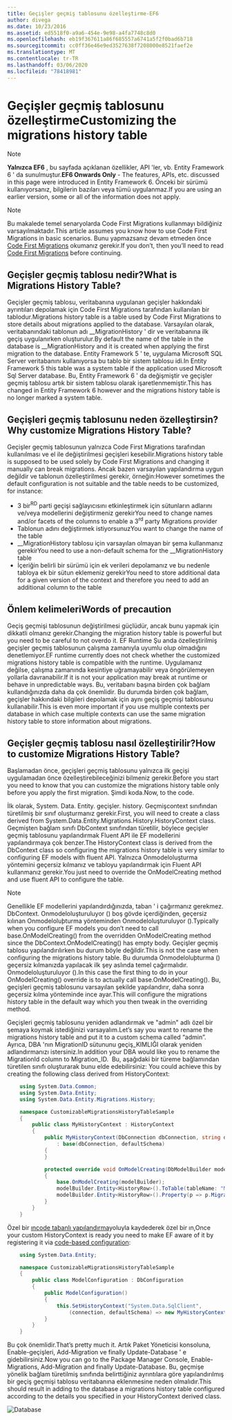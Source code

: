 ```yaml
---
title: Geçişler geçmiş tablosunu özelleştirme-EF6
author: divega
ms.date: 10/23/2016
ms.assetid: ed5518f0-a9a6-454e-9e98-a4fa7748c8d0
ms.openlocfilehash: eb19f367611a86f685557a6741a5f2f0bad6b718
ms.sourcegitcommit: cc0ff36e46e9ed3527638f7208000e8521faef2e
ms.translationtype: MT
ms.contentlocale: tr-TR
ms.lasthandoff: 03/06/2020
ms.locfileid: "78418981"
---
```

# <a name="customizing-the-migrations-history-table"></a><span data-ttu-id="442e1-102">Geçişler geçmiş tablosunu özelleştirme</span><span class="sxs-lookup"><span data-stu-id="442e1-102">Customizing the migrations history table</span></span>
> [!NOTE]
> <span data-ttu-id="442e1-103">**Yalnızca EF6** , bu sayfada açıklanan özellikler, API 'ler, vb. Entity Framework 6 ' da sunulmuştur.</span><span class="sxs-lookup"><span data-stu-id="442e1-103">**EF6 Onwards Only** - The features, APIs, etc. discussed in this page were introduced in Entity Framework 6.</span></span> <span data-ttu-id="442e1-104">Önceki bir sürümü kullanıyorsanız, bilgilerin bazıları veya tümü uygulanmaz.</span><span class="sxs-lookup"><span data-stu-id="442e1-104">If you are using an earlier version, some or all of the information does not apply.</span></span>

> [!NOTE]
> <span data-ttu-id="442e1-105">Bu makalede temel senaryolarda Code First Migrations kullanmayı bildiğiniz varsayılmaktadır.</span><span class="sxs-lookup"><span data-stu-id="442e1-105">This article assumes you know how to use Code First Migrations in basic scenarios.</span></span> <span data-ttu-id="442e1-106">Bunu yapmazsanız devam etmeden önce [Code First Migrations](~/ef6/modeling/code-first/migrations/index.md) okumanız gerekir.</span><span class="sxs-lookup"><span data-stu-id="442e1-106">If you don’t, then you’ll need to read [Code First Migrations](~/ef6/modeling/code-first/migrations/index.md) before continuing.</span></span>

## <a name="what-is-migrations-history-table"></a><span data-ttu-id="442e1-107">Geçişler geçmiş tablosu nedir?</span><span class="sxs-lookup"><span data-stu-id="442e1-107">What is Migrations History Table?</span></span>

<span data-ttu-id="442e1-108">Geçişler geçmiş tablosu, veritabanına uygulanan geçişler hakkındaki ayrıntıları depolamak için Code First Migrations tarafından kullanılan bir tablodur.</span><span class="sxs-lookup"><span data-stu-id="442e1-108">Migrations history table is a table used by Code First Migrations to store details about migrations applied to the database.</span></span> <span data-ttu-id="442e1-109">Varsayılan olarak, veritabanındaki tablonun adı \_\_MigrationHistory ' dir ve veritabanına ilk geçiş uygulanırken oluşturulur.</span><span class="sxs-lookup"><span data-stu-id="442e1-109">By default the name of the table in the database is \_\_MigrationHistory and it is created when applying the first migration to the database.</span></span> <span data-ttu-id="442e1-110">Entity Framework 5 ' te, uygulama Microsoft SQL Server veritabanını kullanıyorsa bu tablo bir sistem tablosu idi.</span><span class="sxs-lookup"><span data-stu-id="442e1-110">In Entity Framework 5 this table was a system table if the application used Microsoft Sql Server database.</span></span> <span data-ttu-id="442e1-111">Bu, Entity Framework 6 ' da değişmiştir ve geçişler geçmiş tablosu artık bir sistem tablosu olarak işaretlenmemiştir.</span><span class="sxs-lookup"><span data-stu-id="442e1-111">This has changed in Entity Framework 6 however and the migrations history table is no longer marked a system table.</span></span>

## <a name="why-customize-migrations-history-table"></a><span data-ttu-id="442e1-112">Geçişleri geçmiş tablosunu neden özelleştirsin?</span><span class="sxs-lookup"><span data-stu-id="442e1-112">Why customize Migrations History Table?</span></span>

<span data-ttu-id="442e1-113">Geçişler geçmiş tablosunun yalnızca Code First Migrations tarafından kullanılması ve el ile değiştirilmesi geçişleri kesebilir.</span><span class="sxs-lookup"><span data-stu-id="442e1-113">Migrations history table is supposed to be used solely by Code First Migrations and changing it manually can break migrations.</span></span> <span data-ttu-id="442e1-114">Ancak bazen varsayılan yapılandırma uygun değildir ve tablonun özelleştirilmesi gerekir, örneğin:</span><span class="sxs-lookup"><span data-stu-id="442e1-114">However sometimes the default configuration is not suitable and the table needs to be customized, for instance:</span></span>

-   <span data-ttu-id="442e1-115">3 bir<sup>RD</sup> parti geçişi sağlayıcısını etkinleştirmek için sütunların adlarını ve/veya modellerini değiştirmeniz gerekir</span><span class="sxs-lookup"><span data-stu-id="442e1-115">You need to change names and/or facets of the columns to enable a 3<sup>rd</sup> party Migrations provider</span></span>
-   <span data-ttu-id="442e1-116">Tablonun adını değiştirmek istiyorsunuz</span><span class="sxs-lookup"><span data-stu-id="442e1-116">You want to change the name of the table</span></span>
-   <span data-ttu-id="442e1-117">\_\_MigrationHistory tablosu için varsayılan olmayan bir şema kullanmanız gerekir</span><span class="sxs-lookup"><span data-stu-id="442e1-117">You need to use a non-default schema for the \_\_MigrationHistory table</span></span>
-   <span data-ttu-id="442e1-118">İçeriğin belirli bir sürümü için ek verileri depolamanız ve bu nedenle tabloya ek bir sütun eklemeniz gerekir</span><span class="sxs-lookup"><span data-stu-id="442e1-118">You need to store additional data for a given version of the context and therefore you need to add an additional column to the table</span></span>

## <a name="words-of-precaution"></a><span data-ttu-id="442e1-119">Önlem kelimeleri</span><span class="sxs-lookup"><span data-stu-id="442e1-119">Words of precaution</span></span>

<span data-ttu-id="442e1-120">Geçiş geçmişi tablosunun değiştirilmesi güçlüdür, ancak bunu yapmak için dikkatli olmanız gerekir.</span><span class="sxs-lookup"><span data-stu-id="442e1-120">Changing the migration history table is powerful but you need to be careful to not overdo it.</span></span> <span data-ttu-id="442e1-121">EF Runtime Şu anda özelleştirilmiş geçişler geçmiş tablosunun çalışma zamanıyla uyumlu olup olmadığını denetlemiyor.</span><span class="sxs-lookup"><span data-stu-id="442e1-121">EF runtime currently does not check whether the customized migrations history table is compatible with the runtime.</span></span> <span data-ttu-id="442e1-122">Uygulamanız değilse, çalışma zamanında kesintiye uğramayabilir veya öngörülemeyen yollarla davranabilir.</span><span class="sxs-lookup"><span data-stu-id="442e1-122">If it is not your application may break at runtime or behave in unpredictable ways.</span></span> <span data-ttu-id="442e1-123">Bu, veritabanı başına birden çok bağlam kullandığınızda daha da çok önemlidir. Bu durumda birden çok bağlam, geçişler hakkındaki bilgileri depolamak için aynı geçiş geçmişi tablosunu kullanabilir.</span><span class="sxs-lookup"><span data-stu-id="442e1-123">This is even more important if you use multiple contexts per database in which case multiple contexts can use the same migration history table to store information about migrations.</span></span>

## <a name="how-to-customize-migrations-history-table"></a><span data-ttu-id="442e1-124">Geçişler geçmiş tablosu nasıl özelleştirilir?</span><span class="sxs-lookup"><span data-stu-id="442e1-124">How to customize Migrations History Table?</span></span>

<span data-ttu-id="442e1-125">Başlamadan önce, geçişleri geçmiş tablosunu yalnızca ilk geçişi uygulamadan önce özelleştirebileceğinizi bilmeniz gerekir.</span><span class="sxs-lookup"><span data-stu-id="442e1-125">Before you start you need to know that you can customize the migrations history table only before you apply the first migration.</span></span> <span data-ttu-id="442e1-126">Şimdi koda.</span><span class="sxs-lookup"><span data-stu-id="442e1-126">Now, to the code.</span></span>

<span data-ttu-id="442e1-127">İlk olarak, System. Data. Entity. geçişler. history. Geçmişcontext sınıfından türetilmiş bir sınıf oluşturmanız gerekir.</span><span class="sxs-lookup"><span data-stu-id="442e1-127">First, you will need to create a class derived from System.Data.Entity.Migrations.History.HistoryContext class.</span></span> <span data-ttu-id="442e1-128">Geçmişten bağlam sınıfı DbContext sınıfından türetilir, böylece geçişler geçmiş tablosunu yapılandırmak Fluent API ile EF modellerini yapılandırmaya çok benzer.</span><span class="sxs-lookup"><span data-stu-id="442e1-128">The HistoryContext class is derived from the DbContext class so configuring the migrations history table is very similar to configuring EF models with fluent API.</span></span> <span data-ttu-id="442e1-129">Yalnızca Onmodeloluşturma yöntemini geçersiz kılmanız ve tabloyu yapılandırmak için Fluent API kullanmanız gerekir.</span><span class="sxs-lookup"><span data-stu-id="442e1-129">You just need to override the OnModelCreating method and use fluent API to configure the table.</span></span>

>[!NOTE]
> <span data-ttu-id="442e1-130">Genellikle EF modellerini yapılandırdığınızda, taban ' i çağırmanız gerekmez. DbContext. Onmodeloluşturuluyor () boş gövde içerdiğinden, geçersiz kılınan Onmodeloluþturma yönteminden Onmodeloluşturuluyor ().</span><span class="sxs-lookup"><span data-stu-id="442e1-130">Typically when you configure EF models you don’t need to call base.OnModelCreating() from the overridden OnModelCreating method since the DbContext.OnModelCreating() has empty body.</span></span> <span data-ttu-id="442e1-131">Geçişler geçmiş tablosu yapılandırılırken bu durum böyle değildir.</span><span class="sxs-lookup"><span data-stu-id="442e1-131">This is not the case when configuring the migrations history table.</span></span> <span data-ttu-id="442e1-132">Bu durumda Onmodeloluþturma () geçersiz kılmanızda yapılacak ilk şey aslında temel çağırmalıdır. Onmodeloluşturuluyor ().</span><span class="sxs-lookup"><span data-stu-id="442e1-132">In this case the first thing to do in your OnModelCreating() override is to actually call base.OnModelCreating().</span></span> <span data-ttu-id="442e1-133">Bu, geçişleri geçmiş tablosunu varsayılan şekilde yapılandırır, daha sonra geçersiz kılma yönteminde ince ayar.</span><span class="sxs-lookup"><span data-stu-id="442e1-133">This will configure the migrations history table in the default way which you then tweak in the overriding method.</span></span>

<span data-ttu-id="442e1-134">Geçişleri geçmiş tablosunu yeniden adlandırmak ve "admin" adlı özel bir şemaya koymak istediğinizi varsayalım.</span><span class="sxs-lookup"><span data-stu-id="442e1-134">Let’s say you want to rename the migrations history table and put it to a custom schema called “admin”.</span></span> <span data-ttu-id="442e1-135">Ayrıca, DBA 'nın MigrationID sütununu geçiş\_KIMLIĞI olarak yeniden adlandırmanızı istersiniz.</span><span class="sxs-lookup"><span data-stu-id="442e1-135">In addition your DBA would like you to rename the MigrationId column to Migration\_ID.</span></span> <span data-ttu-id="442e1-136"> Bu, aşağıdaki bir türeme bağlamından türetilen sınıfı oluşturarak bunu elde edebilirsiniz:</span><span class="sxs-lookup"><span data-stu-id="442e1-136"> You could achieve this by creating the following class derived from HistoryContext:</span></span>

``` csharp
    using System.Data.Common;
    using System.Data.Entity;
    using System.Data.Entity.Migrations.History;

    namespace CustomizableMigrationsHistoryTableSample
    {
        public class MyHistoryContext : HistoryContext
        {
            public MyHistoryContext(DbConnection dbConnection, string defaultSchema)
                : base(dbConnection, defaultSchema)
            {
            }

            protected override void OnModelCreating(DbModelBuilder modelBuilder)
            {
                base.OnModelCreating(modelBuilder);
                modelBuilder.Entity<HistoryRow>().ToTable(tableName: "MigrationHistory", schemaName: "admin");
                modelBuilder.Entity<HistoryRow>().Property(p => p.MigrationId).HasColumnName("Migration_ID");
            }
        }
    }
```

<span data-ttu-id="442e1-137">Özel bir [ıncode tabanlı yapılandırma](https://msdn.com/data/jj680699)yoluyla kaydederek özel bir ın,</span><span class="sxs-lookup"><span data-stu-id="442e1-137">Once your custom HistoryContext is ready you need to make EF aware of it by registering it via [code-based configuration](https://msdn.com/data/jj680699):</span></span>

``` csharp
    using System.Data.Entity;

    namespace CustomizableMigrationsHistoryTableSample
    {
        public class ModelConfiguration : DbConfiguration
        {
            public ModelConfiguration()
            {
                this.SetHistoryContext("System.Data.SqlClient",
                    (connection, defaultSchema) => new MyHistoryContext(connection, defaultSchema));
            }
        }
    }
```

<span data-ttu-id="442e1-138">Bu çok önemlidir.</span><span class="sxs-lookup"><span data-stu-id="442e1-138">That’s pretty much it.</span></span> <span data-ttu-id="442e1-139">Artık Paket Yöneticisi konsoluna, Enable-geçişleri, Add-Migration ve finally Update-Database ' e gidebilirsiniz.</span><span class="sxs-lookup"><span data-stu-id="442e1-139">Now you can go to the Package Manager Console, Enable-Migrations, Add-Migration and finally Update-Database.</span></span> <span data-ttu-id="442e1-140">Bu, geçmişe yönelik bağlam türetilmiş sınıfında belirttiğiniz ayrıntılara göre yapılandırılmış bir geçiş geçmişi tablosu veritabanına eklenmesine neden olmalıdır.</span><span class="sxs-lookup"><span data-stu-id="442e1-140">This should result in adding to the database a migrations history table configured according to the details you specified in your HistoryContext derived class.</span></span>

![Database](~/ef6/media/database.png)
